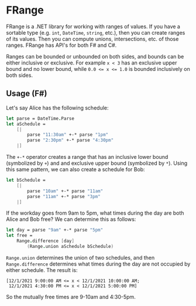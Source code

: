 # FRange

FRange is a .NET library for working with ranges of values. If you have a sortable type (e.g. `int`, `DateTime`, `string`, etc.), then you can create ranges of its values. Then you can compute unions, intersections, etc. of those ranges. FRange has API's for both F# and C#.

Ranges can be bounded or unbounded on both sides, and bounds can be either inclusive or exclusive. For example `x < 3` has an exclusive upper bound and no lower bound, while `0.0 <= x <= 1.0` is bounded inclusively on both sides.

## Usage (F#)

Let's say Alice has the following schedule:

```fsharp
let parse = DateTime.Parse
let aSchedule =
    [|
        parse "11:30am" +-* parse "1pm"
        parse "2:30pm" +-* parse "4:30pm"
    |]
```

The `+-*` operator creates a range that has an inclusive lower bound (symbolized by `+`) and and exclusive upper bound (symbolized by `*`). 
Using this same pattern, we can also create a schedule for Bob:

```fsharp
let bSchedule =
    [|
        parse "10am" +-* parse "11am"
        parse "11am" +-* parse "3pm"
    |]
```

If the workday goes from 9am to 5pm, what times during the day are both Alice and Bob free? We can determine this as follows:

```fsharp
let day = parse "9am" +-* parse "5pm"
let free =
    Range.difference [day]
        (Range.union aSchedule bSchedule)
```

`Range.union` determines the union of two schedules, and then `Range.difference` determines what times during the day are not occupied by either schedule. The result is:

```
[12/1/2021 9:00:00 AM <= x < 12/1/2021 10:00:00 AM;
 12/1/2021 4:30:00 PM <= x < 12/1/2021 5:00:00 PM]
```

So the mutually free times are 9-10am and 4:30-5pm.